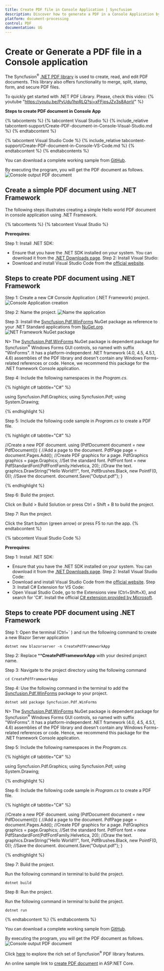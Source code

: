 ```yaml
---
title: Create PDF file in Console Application | Syncfusion
description: Discover how to generate a PDF in a Console Application by using the Syncfusion PDF library efficiently.
platform: document-processing
control: PDF
documentation: UG
--- 
```


# Create or Generate a PDF file in a Console application

The Syncfusion<sup>&reg;</sup> [.NET PDF library](https://www.syncfusion.com/document-processing/pdf-framework/net/pdf-library) is used to create, read, and edit PDF documents. This library also offers functionality to merge, split, stamp, form, and secure PDF files.

To quickly get started with .NET PDF Library. Please, check this video:
{% youtube "https://youtu.be/PvUdu1hpRLQ?si=xFFjpsJZv3s8AonV" %}

**Steps to create PDF document in Console App**

{% tabcontents %}
{% tabcontent Visual Studio %}
{% include_relative tabcontent-support/Create-PDF-document-in-Console-Visual-Studio.md %}
{% endtabcontent %}
 
{% tabcontent Visual Studio Code %}
{% include_relative tabcontent-support/Create-PDF-document-in-Console-VS-Code.md %}
{% endtabcontent %}
{% endtabcontents %}

You can download a complete working sample from [GitHub](https://github.com/SyncfusionExamples/PDF-Examples/tree/master/Getting%20Started/Console/.NET/Create_PDF).

By executing the program, you will get the PDF document as follows.
![Console output PDF document](GettingStarted_images/pdf-generation-output.png)

## Create a simple PDF document using .NET Framework

The following steps illustrates creating a simple Hello world PDF document in console application using .NET Framework.

{% tabcontents %}
{% tabcontent Visual Studio %}

**Prerequires**:

Step 1: Install .NET SDK: 
* Ensure that you have the .NET SDK installed on your system. You can download it from the [.NET Downloads page](https://dotnet.microsoft.com/en-us/download).
Step 2: Install Visual Studio: 
* Download and install Visual Studio Code from the [official website](https://code.visualstudio.com/download).

## Steps to create PDF document using .NET Framework

Step 1: Create a new C# Console Application (.NET Framework) project.
![Console Application creation](Console_images/console-app-sample-creation.png)

Step 2: Name the project.
![Name the application](Console_images/Name_project_Framework.png)

Step 3: Install the [Syncfusion.Pdf.WinForms](https://www.nuget.org/packages/Syncfusion.Pdf.WinForms/) NuGet package as reference to your .NET Standard applications from [NuGet.org](https://www.nuget.org).
![NET Framework NuGet package](Console_images/Nuget_package_Framework.png)

N> The [Syncfusion.Pdf.WinForms](https://www.nuget.org/packages/Syncfusion.Pdf.WinForms/) NuGet package is dependent package for Syncfusion<sup>&reg;</sup> Windows Forms GUI controls, so named with suffix "WinForms". It has a platform-independent .NET framework (4.0, 4.5, 4.5.1, 4.6) assemblies of the PDF library and doesn't contain any Windows Forms-related references or code. Hence, we recommend this package for the .NET framework Console application.

Step 4: Include the following namespaces in the *Program.cs*.

{% highlight c# tabtitle="C#" %}

using Syncfusion.Pdf.Graphics;
using Syncfusion.Pdf;
using System.Drawing;

{% endhighlight %}

Step 5: Include the following code sample in *Program.cs* to create a PDF file.

{% highlight c# tabtitle="C#" %}

//Create a new PDF document. 
using (PdfDocument document = new PdfDocument()) {
    //Add a page to the document.
    PdfPage page = document.Pages.Add();
    //Create PDF graphics for a page.
    PdfGraphics graphics = page.Graphics;
    //Set the standard font.
    PdfFont font = new PdfStandardFont(PdfFontFamily.Helvetica, 20);
    //Draw the text.
    graphics.DrawString("Hello World!!!", font, PdfBrushes.Black, new PointF(0, 0));
    //Save the document.
    document.Save("Output.pdf");
}

{% endhighlight %}

Step 6: Build the project.

Click on Build > Build Solution or press Ctrl + Shift + B to build the project.

Step 7: Run the project.

Click the Start button (green arrow) or press F5 to run the app.
{% endtabcontent %}
 
{% tabcontent Visual Studio Code %}

**Prerequires**:

Step 1: Install .NET SDK: 
* Ensure that you have the .NET SDK installed on your system. You can download it from the [.NET Downloads page](https://dotnet.microsoft.com/en-us/download).
Step 2: Install Visual Studio Code: 
* Download and install Visual Studio Code from the [official website](https://code.visualstudio.com/download).
Step 3: Install C# Extension for VS Code:
* Open Visual Studio Code, go to the Extensions view (Ctrl+Shift+X), and search for 'C#'. Install the official [C# extension provided by Microsoft](https://marketplace.visualstudio.com/items?itemName=ms-dotnettools.csharp).

## Steps to create PDF document using .NET Framework

Step 1: Open the terminal (Ctrl+` ) and run the following command to create a new Blazor Server application

```
dotnet new blazorserver -n CreatePdfFrameworkApp
```
Step 2: Replace ****CreatePdfFrameworkApp** with your desired project name.

Step 3: Navigate to the project directory using the following command

```
cd CreatePdfFrameworkApp
```
Step 4: Use the following command in the terminal to add the [Syncfusion.Pdf.WinForms](https://www.nuget.org/packages/Syncfusion.Pdf.WinForms/) package to your project.

```
dotnet add package Syncfusion.Pdf.WinForms
```
N> The [Syncfusion.Pdf.WinForms](https://www.nuget.org/packages/Syncfusion.Pdf.WinForms/) NuGet package is dependent package for Syncfusion<sup>&reg;</sup> Windows Forms GUI controls, so named with suffix "WinForms". It has a platform-independent .NET framework (4.0, 4.5, 4.5.1, 4.6) assemblies of the PDF library and doesn't contain any Windows Forms-related references or code. Hence, we recommend this package for the .NET framework Console application.

Step 5: Include the following namespaces in the *Program.cs*.

{% highlight c# tabtitle="C#" %}

using Syncfusion.Pdf.Graphics;
using Syncfusion.Pdf;
using System.Drawing;

{% endhighlight %}

Step 6: Include the following code sample in *Program.cs* to create a PDF file.

{% highlight c# tabtitle="C#" %}

//Create a new PDF document. 
using (PdfDocument document = new PdfDocument()) {
    //Add a page to the document.
    PdfPage page = document.Pages.Add();
    //Create PDF graphics for a page.
    PdfGraphics graphics = page.Graphics;
    //Set the standard font.
    PdfFont font = new PdfStandardFont(PdfFontFamily.Helvetica, 20);
    //Draw the text.
    graphics.DrawString("Hello World!!!", font, PdfBrushes.Black, new PointF(0, 0));
    //Save the document.
    document.Save("Output.pdf");
}

{% endhighlight %}

Step 7: Build the project.

Run the following command in terminal to build the project.

```
dotnet build
```

Step 8: Run the project.

Run the following command in terminal to build the project.

```
dotnet run
```
{% endtabcontent %}
{% endtabcontents %}

You can download a complete working sample from [GitHub](https://github.com/SyncfusionExamples/PDF-Examples/tree/master/Getting%20Started/Console/.NET%20Framework/Create%20PDF).

By executing the program, you will get the PDF document as follows.
![Console output PDF document](GettingStarted_images/pdf-generation-output.png)

Click [here](https://www.syncfusion.com/document-processing/pdf-framework/net) to explore the rich set of Syncfusion<sup>&reg;</sup> PDF library features.

An online sample link to [create PDF document](https://ej2.syncfusion.com/aspnetcore/PDF/HelloWorld#/material3) in ASP.NET Core.
